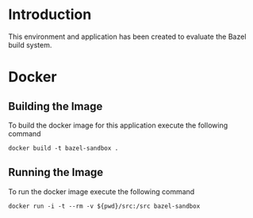 # Introduction

This environment and application has been created to evaluate the Bazel build system.

# Docker

## Building the Image

To build the docker image for this application execute the following command

`docker build -t bazel-sandbox .`

## Running the Image

To run the docker image execute the following command

`docker run -i -t --rm -v ${pwd}/src:/src bazel-sandbox`